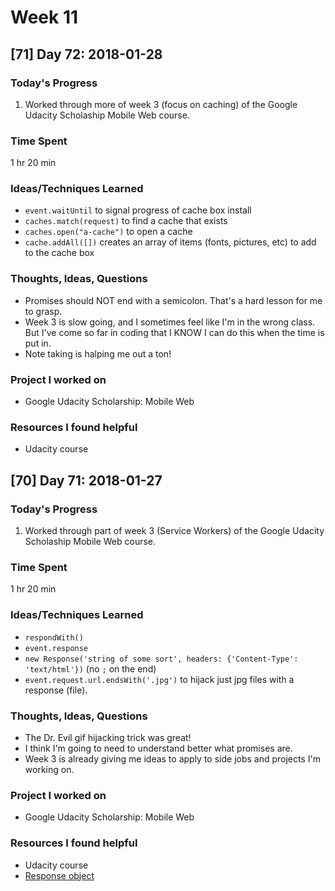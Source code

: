 # Week 11

## [71] Day 72: 2018-01-28

### Today's Progress

1. Worked through more of week 3 (focus on caching) of the Google Udacity Scholaship Mobile Web course.

### Time Spent

1 hr 20 min

### Ideas/Techniques Learned

- `event.waitUntil` to signal progress of cache box install
- `caches.match(request)` to find a cache that exists
- `caches.open("a-cache")` to open a cache
- `cache.addAll([])` creates an array of items (fonts, pictures, etc) to add to the cache box

### Thoughts, Ideas, Questions

- Promises should NOT end with a semicolon. That's a hard lesson for me to grasp.
- Week 3 is slow going, and I sometimes feel like I'm in the wrong class. But I've come so far in coding that I KNOW I can do this when the time is put in.
- Note taking is halping me out a ton!

### Project I worked on

- Google Udacity Scholarship: Mobile Web

### Resources I found helpful

- Udacity course

## [70] Day 71: 2018-01-27

### Today's Progress

1. Worked through part of week 3 (Service Workers) of the Google Udacity Scholaship Mobile Web course.

### Time Spent

1 hr 20 min

### Ideas/Techniques Learned

- `respondWith()`
- `event.response`
- `new Response('string of some sort', headers: {'Content-Type': 'text/html'})` (no `;` on the end)
- `event.request.url.endsWith('.jpg')` to hijack just jpg files with a response (file).

### Thoughts, Ideas, Questions

- The Dr. Evil gif hijacking trick was great!
- I think I'm going to need to understand better what promises are.
- Week 3 is already giving me ideas to apply to side jobs and projects I'm working on.

### Project I worked on

- Google Udacity Scholarship: Mobile Web

### Resources I found helpful

- Udacity course
- [Response object](https://developer.mozilla.org/en-US/docs/Web/API/Response)